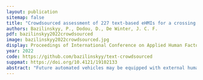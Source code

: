 ```yaml
---
layout: publication
sitemap: false
title: "Crowdsourced assessment of 227 text-based eHMIs for a crossing scenario"
authors: Bazilinskyy, P., Dodou, D., De Winter, J. C. F.
pdf: bazilinskyy2022crowdsourced
image: bazilinskyy2022crowdsourced.jpg
display: Proceedings of International Conference on Applied Human Factors and Ergonomics (AHFE). New York, USA
year: 2022
code: https://github.com/bazilinskyy/text-crowdsourced
suppmat: https://doi.org/10.4121/19102133
abstract: "Future automated vehicles may be equipped with external human-machine interfaces (eHMIs) capable of signaling whether pedestrians can cross the road. Industry and academia have proposed a variety of eHMIs featuring a text message. An eHMI message can refer to the action to be performed by the pedestrian (egocentric message) or the automated vehicle (allocentric message). Currently, there is no consensus on the correct phrasing of the text message. We created 227 eHMIs based on text-based eHMIs observed in the literature. A crowdsourcing experiment (N = 1241) was performed with images depicting an automated vehicle equipped with an eHMI on the front bumper. The participants indicated whether they would (not) cross the road, and response times were recorded. Egocentric messages were found to be more compelling for participants to (not) cross than allocentric messages. Furthermore, Spanish-speaking participants found Spanish eHMIs more compelling than English eHMIs. Finally, it was established that some eHMI texts should be avoided, as signified by compellingness, long responses, and high inter-subject variability."
---
```

